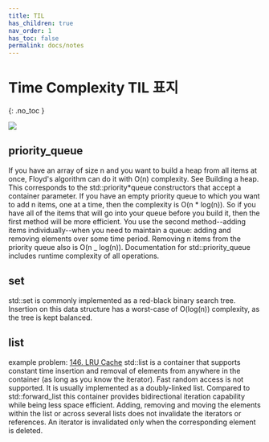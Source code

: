 ```yaml
---
title: TIL
has_children: true
nav_order: 1
has_toc: false
permalink: docs/notes
---
```


# Time Complexity TIL 표지

{: .no_toc }

![](../../_site/assets/images/time_complexity.png)

## priority_queue

If you have an array of size n and you want to build a heap from all items at once, Floyd's algorithm can do it with O(n) complexity. See Building a heap. This corresponds to the std::priority*queue constructors that accept a container parameter.
If you have an empty priority queue to which you want to add n items, one at a time, then the complexity is O(n * log(n)).
So if you have all of the items that will go into your queue before you build it, then the first method will be more efficient. You use the second method--adding items individually--when you need to maintain a queue: adding and removing elements over some time period.
Removing n items from the priority queue also is O(n \_ log(n)).
Documentation for std::priority_queue includes runtime complexity of all operations.

## set

std::set is commonly implemented as a red-black binary search tree. Insertion on this data structure has a worst-case of O(log(n)) complexity, as the tree is kept balanced.

## list

example problem:
[146. LRU Cache](/docs/146)
std::list is a container that supports constant time insertion and removal of elements from anywhere in the container (as long as you know the iterator). Fast random access is not supported. It is usually implemented as a doubly-linked list. Compared to std::forward_list this container provides bidirectional iteration capability while being less space efficient.
Adding, removing and moving the elements within the list or across several lists does not invalidate the iterators or references. An iterator is invalidated only when the corresponding element is deleted.
